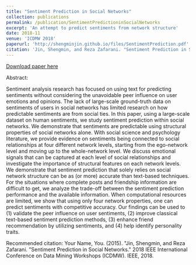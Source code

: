 ```yaml
---
title: "Sentiment Prediction in Social Networks"
collection: publications
permalink: /publication/SentimentPredictioninSocialNetworks
excerpt: 'An attempt to predict sentiments from network structure'
date: 2018-11
venue: 'ICDMW 2018'
paperurl: 'http://shengminjin.github.io/files/SentimentPrediction.pdf'
citation: 'Jin, Shengmin, and Reza Zafarani. "Sentiment Prediction in Social Networks." 2018 IEEE International Conference on Data Mining Workshops (ICDMW). IEEE, 2018.'
---
```


[Download paper here](http://shengminjin.github.io/files/SentimentPrediction.pdf)

Abstract:

Sentiment analysis research has focused on using text for predicting sentiments without considering the unavoidable peer influence on user emotions and opinions. The lack of large-scale ground-truth data on sentiments of users in social networks has limited research on how predictable sentiments are from social ties. In this paper, using a large-scale dataset on human sentiments, we study sentiment prediction within social networks. We demonstrate that sentiments are predictable using structural properties of social networks alone. With social science and psychology literature, we provide evidence on sentiments being connected to social relationships at four different network levels, starting from the ego-network level and moving up to the whole-network level. We discuss emotional signals that can be captured at each level of social relationships and investigate the importance of structural features on each network levels. We demonstrate that sentiment prediction that solely relies on social network structure can be as (or more) accurate than text-based techniques. For the situations where complete posts and friendship information are difficult to get, we analyze the trade-off between the sentiment prediction performance and the available information. When computational resources are limited, we show that using only four network properties, one can predict sentiments with competitive accuracy. Our findings can be used to (1) validate the peer influence on user sentiments, (2) improve classical text-based sentiment prediction methods, (3) enhance friend recommendation by utilizing sentiments, and (4) help identify personality traits. 

Recommended citation: Your Name, You. (2015). "Jin, Shengmin, and Reza Zafarani. "Sentiment Prediction in Social Networks." 2018 IEEE International Conference on Data Mining Workshops (ICDMW). IEEE, 2018.
